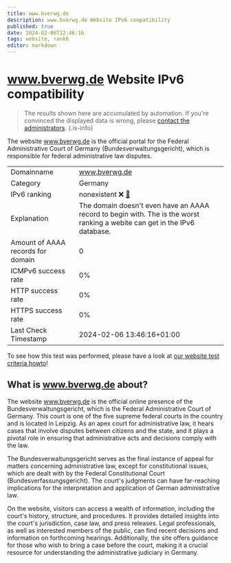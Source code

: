 ```yaml
---
title: www.bverwg.de
description: www.bverwg.de Website IPv6 compatibility
published: true
date: 2024-02-06T12:46:16
tags: website, rank6
editor: markdown
---
```


# www.bverwg.de Website IPv6 compatibility

> The results shown here are accumulated by automation. If you're convinced the displayed data is wrong, please [contact the administrators](/howto/chat). 
{.is-info}

The website www.bverwg.de is the official portal for the Federal Administrative Court of Germany (Bundesverwaltungsgericht), which is responsible for federal administrative law disputes.


|   |   |
| - | - |
| Domainname | www.bverwg.de
| Category | Germany |
| IPv6 ranking | nonexistent :x: [🔗](/howto/ranking) |
| Explanation | The domain doesn't even have an AAAA record to begin with. The is the worst ranking a webite can get in the IPv6 database. |
| Amount of AAAA records for domain | 0 |
| ICMPv6 success rate | 0%|
| HTTP success rate | 0% |
| HTTPS success rate | 0% |
| Last Check Timestamp | 2024-02-06 13:46:16+01:00 |

To see how this test was performed, please have a look at [our website test criteria howto](/howto/testcriteria/website)!


## What is www.bverwg.de about?
The website www.bverwg.de is the official online presence of the Bundesverwaltungsgericht, which is the Federal Administrative Court of Germany. This court is one of the five supreme federal courts in the country and is located in Leipzig. As an apex court for administrative law, it hears cases that involve disputes between citizens and the state, and it plays a pivotal role in ensuring that administrative acts and decisions comply with the law.

The Bundesverwaltungsgericht serves as the final instance of appeal for matters concerning administrative law, except for constitutional issues, which are dealt with by the Federal Constitutional Court (Bundesverfassungsgericht). The court's judgments can have far-reaching implications for the interpretation and application of German administrative law.

On the website, visitors can access a wealth of information, including the court's history, structure, and procedures. It provides detailed insights into the court's jurisdiction, case law, and press releases. Legal professionals, as well as interested members of the public, can find recent decisions and information on forthcoming hearings. Additionally, the site offers guidance for those who wish to bring a case before the court, making it a crucial resource for understanding the administrative judiciary in Germany.


